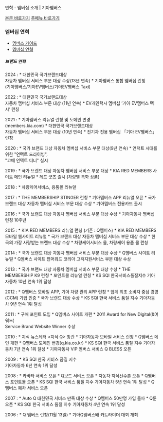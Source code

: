 연혁 - 멤버십 소개 | 기아멤버스










 



[본문 바로가기](#content)
[주메뉴 바로가기](#gnb)

### 멤버십 연혁

* [멤버스 가이드](https://members.kia.com/kr/view/qmgd/qmgd_memberInfo.do)
* [멤버십 연혁](https://members.kia.com/kr/view/qmgd/qmgd_brandHistory.do)

##### 브랜드 연혁

2024
:   * 대한민국 국가브랜드대상  
      자동차 멤버십 서비스 부분 대상 수상(13년 연속)
    * 기아멤버스 통합 멤버십 런칭  
      (기아멤버스/기아EV멤버스/기아EV멤버스 Taxi)



2022
:   * 대한민국 국가브랜드대상   
      자동차 멤버십 서비스 부문 대상 (11년 연속)
    * EV개인택시 멤버십 ‘기아 EV멤버스 택시’ 런칭

2021
:   * 기아멤버스 리뉴얼 런칭 및 도메인 변경  
      (members.kia.com)
    * 대한민국 국가브랜드대상  
      자동차 멤버십 서비스 부문 대상 (10년 연속)
    * 전기차 전용 멤버십 「기아 EV멤버스」 런칭

2020
:   * 국가 브랜드 대상 자동차 멤버십 서비스 부문 대상(9년 연속)
    * 언택트 시대를 위한 "언택트 드라이빙",   
      "고메 언택트 디너" 실시

2019
:   * 국가 브랜드 대상 자동차 멤버십 서비스 부문 대상
    * KIA RED MEMBERS 사이트 메인 리뉴얼
    * 레드 굿즈 출시 (차량별 특화 상품)

2018
:   * 차량케어서비스, 용품몰 리뉴얼



2017
:   * THE MEMBERSHIP STINGER 런칭
    * 기아멤버스 APP 리뉴얼 오픈
    * 국가 브랜드 대상 자동차 멤버십 서비스 부문 대상 수상
    * 기아멤버스 전용카드 출시



2016
:   * 국가 브랜드 대상 자동차 멤버십 서비스 부문 대상 수상
    * 기아자동차 멤버십 런칭 10주년



2015
:   * KIA RED MEMBERS 리뉴얼 런칭 (기존 : Q멤버스)
    * KIA RED MEMBERS 모바일 웹사이트 리뉴얼
    * 국가 브랜드 대상 자동차 멤버십 서비스 부문 대상 수상
    * 한국의 가장 사랑받는 브랜드 대상 수상
    * 차량케어서비스 몰, 차량케어 용품 몰 런칭

2014
:   * 국가 브랜드 대상 자동차 멤버십 서비스 부문 대상 수상
    * Q멤버스 사이트 리뉴얼
    * Q멤버스 사이트 웹어워드 코리아 고객지원서비스 부문 대상 수상

2013
:   * 국가 브랜드 대상 자동차 멤버십 서비스 부문 대상 수상
    * THE MEMBERSHIP K9 런칭
    * 포인트몰 리뉴얼 런칭
    * KS SQI 한국서비스품질지수 기아자동차 10년 연속 1위 달성

2012
:   * Q멤버스 모바일 APP, 기아 차량 관리 APP 런칭
    * 업계 최초 소비자 중심 경영(CCM) 기업 인증
    * 국가 브랜드 대상 수상
    * KS SQI 한국 서비스 품질 지수 기아자동차 9년 연속 1위 달성

2011
:   * 구매 포인트 도입
    * Q멤버스 사이트 개편
    * 2011 Award for New Digital(&어워드)  
      Service Brand Website Winner 수상

2010
:   * 지식 뉴스레터 <지식 Q> 창간
    * 기아자동차 모바일 서비스 런칭
    * Q멤버스 메인 개편
    * Q멤버스 도메인 변경(q.kia.co.kr)
    * KS SQI 한국 서비스 품질 지수 기아자동차 7년 연속 1위 달성
    * 기아자동차 VIP 멤버스 서비스 Q BLESS 오픈

2009
:   * KS SQI 한국 서비스 품질 지수  
      기아자동차 6년 연속 1위 달성

2008
:   * 카바타 서비스 오픈
    * Q보드 서비스 오픈
    * 자동차 지식선수촌 오픈
     * Q멤버스 포인트몰 오픈
    * KS SQI 한국 서비스 품질 지수 기아자동차 5년 연속 1위 달성
    * Q멤버스 폐차 서비스 오픈

2007
:   * Auto Q 대한민국 서비스 만족 대상 수상
    * Q멤버스 50만명 가입 돌파
    * Q툰 오픈
    * KS SQI 한국 서비스 품질 지수 기아자동차 4년 연속 1위 달성

2006
:   * Q 멤버스 런칭(11월 13일)
    * 기아Q멤버스배 카트라이더 대회 개최